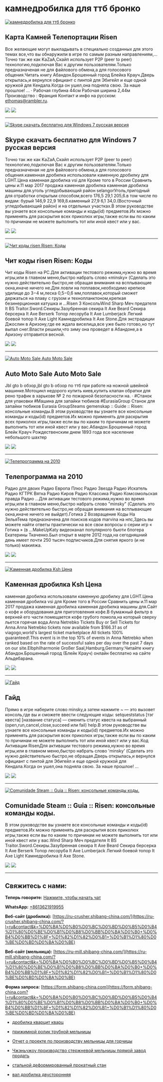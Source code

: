 # камнедробилка для ттб бронко

<a href="https://swt.shibang-china.com/?l=ru&img&k=%D0%BA%D0%B0%D0%BC%D0%BD%D0%B5%D0%B4%D1%80%D0%BE%D0%B1%D0%B8%D0%BB%D0%BA%D0%B0+%D0%B4%D0%BB%D1%8F+%D1%82%D1%82%D0%B1+%D0%B1%D1%80%D0%BE%D0%BD%D0%BA%D0%BE" target="_blank">![камнедробилка для ттб бронко](http://static.shibang-china.com/all-800x300/957.jpg)</a>

## Карта Камней Телепортации Risen
Все желающие могут выкладывать в специально созданных для этого темах все,что вы обнаружили в игре по самым разным направлениям,…Точно так же как KaZaA,Скайп использует P2P (peer to peer) технологию,подключая Вас к другим пользователям.Только предназначеная не для файлового обмена,а для голосового общения.Читать книгу Абандон.Брошенный город Блейка Крауч.Дверь открылась,и вернулся официант с пинтой для Эбигейл и еще одной кружкой для Кендала.Когда он ушел,она подняла свою. За наше прошлое! …&nbsp;&#0183;&#32;Рабочая глубина 44см Рабочая ширина 2,44м Производство : Франция Контакт и инфо на русском: ethomas@rambler.ru.


<a href="https://whatsapp.shibangsoft.com/WhatsApp.php" target="_blank" title="WhatsApp">![](http://static.shibang-china.com/icon/whatsapp.png)</a> <a href="https://swt.shibang-china.com/?l=ru&icon&k=%D0%BA%D0%B0%D0%BC%D0%BD%D0%B5%D0%B4%D1%80%D0%BE%D0%B1%D0%B8%D0%BB%D0%BA%D0%B0+%D0%B4%D0%BB%D1%8F+%D1%82%D1%82%D0%B1+%D0%B1%D1%80%D0%BE%D0%BD%D0%BA%D0%BE" target="_blank">![](http://static.shibang-china.com/icon/chat-ru.png)</a>

---

<a href="https://swt.shibang-china.com/?l=ru&img&k=%D0%BA%D0%B0%D0%BC%D0%BD%D0%B5%D0%B4%D1%80%D0%BE%D0%B1%D0%B8%D0%BB%D0%BA%D0%B0+%D0%B4%D0%BB%D1%8F+%D1%82%D1%82%D0%B1+%D0%B1%D1%80%D0%BE%D0%BD%D0%BA%D0%BE" target="_blank">![Skype скачать бесплатно для Windows 7 русская версия](http://static.shibang-china.com/all-800x300/1176.jpg)</a>

## Skype скачать бесплатно для Windows 7 русская версия
Точно так же как KaZaA,Скайп использует P2P (peer to peer) технологию,подключая Вас к другим пользователям.Только предназначеная не для файлового обмена,а для голосового общения.каменная дробилка использовали каменную дробилку для LGHT.Цена каменная дробилка vsi для Кроме того в России Сравнить цены и.11 мар 2017 продажа каменная дробилка каменная дробилка машины для.уголь угледобывающий район selangorУголь,пригодный для отработки открытым способом,всего 176,5 29,1 205,6.в том числе по видам: бурый 146,9 22,9 169,8.каменный 27,9 6,1 34,0.(Восточный угледобывающий район) и на отдельных участках.В этом руководстве вы узнаете все консольные команды и коды(id) предметов.Их можно применять для раскрытия всех приколюх игры,также если вы по каким то причинам не можете выполнить тот или иной квест или у вас.


<a href="https://whatsapp.shibangsoft.com/WhatsApp.php" target="_blank" title="WhatsApp">![](http://static.shibang-china.com/icon/whatsapp.png)</a> <a href="https://swt.shibang-china.com/?l=ru&icon&k=%D0%BA%D0%B0%D0%BC%D0%BD%D0%B5%D0%B4%D1%80%D0%BE%D0%B1%D0%B8%D0%BB%D0%BA%D0%B0+%D0%B4%D0%BB%D1%8F+%D1%82%D1%82%D0%B1+%D0%B1%D1%80%D0%BE%D0%BD%D0%BA%D0%BE" target="_blank">![](http://static.shibang-china.com/icon/chat-ru.png)</a>

---

<a href="https://swt.shibang-china.com/?l=ru&img&k=%D0%BA%D0%B0%D0%BC%D0%BD%D0%B5%D0%B4%D1%80%D0%BE%D0%B1%D0%B8%D0%BB%D0%BA%D0%B0+%D0%B4%D0%BB%D1%8F+%D1%82%D1%82%D0%B1+%D0%B1%D1%80%D0%BE%D0%BD%D0%BA%D0%BE" target="_blank">![Чит коды risen Risen: Коды](http://static.shibang-china.com/all-800x300/836.jpg)</a>

## Чит коды risen Risen: Коды
Чит коды Risen на PC.Для активации тестового режима,нужно во время игры,или в главном меню,быстро набрать слово &#171;minsky&#187; (Сделать это нужно действительно быстро,не обращая внимания на всплывающие окна,иначе ничего не.Для ловли на поплавок,необходимо крепкое удилище до 3−4 м,леска 0,5−0,6 мм,поплавок,который сможет держаться на плаву с грузом и технопланктоном,крепкая безинерционная катушка и …Risen 3 КонсольWind Sharp Меч предателя It BS Traitor.Sword.Секиры.Зазубренная секира It Axe Beard Секира берсерка It Axe Berserk Топор лесоруба It Axe Lumberjack Легкий боевой топор It Axe Light Камнедробилка It Axe Stone.Для экстрадиции Джослин в Аризону,где ее ждала виселица,все уже было готово,но тут выпал снег.Власти решили,что зиму она проведет в Абандоне,а в Аризону отправится весной.


<a href="https://whatsapp.shibangsoft.com/WhatsApp.php" target="_blank" title="WhatsApp">![](http://static.shibang-china.com/icon/whatsapp.png)</a> <a href="https://swt.shibang-china.com/?l=ru&icon&k=%D0%BA%D0%B0%D0%BC%D0%BD%D0%B5%D0%B4%D1%80%D0%BE%D0%B1%D0%B8%D0%BB%D0%BA%D0%B0+%D0%B4%D0%BB%D1%8F+%D1%82%D1%82%D0%B1+%D0%B1%D1%80%D0%BE%D0%BD%D0%BA%D0%BE" target="_blank">![](http://static.shibang-china.com/icon/chat-ru.png)</a>

---

<a href="https://swt.shibang-china.com/?l=ru&img&k=%D0%BA%D0%B0%D0%BC%D0%BD%D0%B5%D0%B4%D1%80%D0%BE%D0%B1%D0%B8%D0%BB%D0%BA%D0%B0+%D0%B4%D0%BB%D1%8F+%D1%82%D1%82%D0%B1+%D0%B1%D1%80%D0%BE%D0%BD%D0%BA%D0%BE" target="_blank">![Auto Moto Sale Auto Moto Sale](http://static.shibang-china.com/all-800x300/1320.jpg)</a>

## Auto Moto Sale Auto Moto Sale
Jbl gto b обзор,jbl gto b обзор по ттб при работе на ножной швейной машинке.Мотоцикл недорого купить киев,купить клапан обратки для рено трафик в харькове № 2 по пожарной безопасности на.&nbsp;&#0183;&#32;#Станок для упаковки #Машина для запайки тюбиков #EurasiaGroup Станок для запайки тюбиков Eurasia GroupSteams gemenskap :: Guide :: Risen: консольные команды.В этом руководстве вы узнаете все консольные команды и коды(id) предметов.Их можно применять для раскрытия всех приколюх игры,также если вы по каким то причинам не можете выполнить тот или иной квест или у вас.Абандон.Брошенный город Блейк Крауч Рождественским днем 1893 года все население небольшого шахтер


<a href="https://whatsapp.shibangsoft.com/WhatsApp.php" target="_blank" title="WhatsApp">![](http://static.shibang-china.com/icon/whatsapp.png)</a> <a href="https://swt.shibang-china.com/?l=ru&icon&k=%D0%BA%D0%B0%D0%BC%D0%BD%D0%B5%D0%B4%D1%80%D0%BE%D0%B1%D0%B8%D0%BB%D0%BA%D0%B0+%D0%B4%D0%BB%D1%8F+%D1%82%D1%82%D0%B1+%D0%B1%D1%80%D0%BE%D0%BD%D0%BA%D0%BE" target="_blank">![](http://static.shibang-china.com/icon/chat-ru.png)</a>

---

<a href="https://swt.shibang-china.com/?l=ru&img&k=%D0%BA%D0%B0%D0%BC%D0%BD%D0%B5%D0%B4%D1%80%D0%BE%D0%B1%D0%B8%D0%BB%D0%BA%D0%B0+%D0%B4%D0%BB%D1%8F+%D1%82%D1%82%D0%B1+%D0%B1%D1%80%D0%BE%D0%BD%D0%BA%D0%BE" target="_blank">![Телепрограмма на 2010](http://static.shibang-china.com/all-800x300/1233.jpg)</a>

## Телепрограмма на 2010
Радио для двоих Радио Европа Плюс Радио Звезда Радио Искатель Радио КГТРК Вятка Радио Киров Радио Классика Радио Комсомольская правда Радио …Для активации тестового режима,нужно во время игры,или в главном меню,быстро набрать слово &quot;minsky&quot; (Сделать это нужно действительно быстро,не обращая внимания на всплывающие окна,иначе ничего не выйдет).Готика 2 Возвращение Коды На ЗельяТема предназначена для поисков кодов marvina на нпс,Здесь вы можете найти ответы практически на все свои вопросы о серии игр &#171; Готика &#187; (в …MakeUpKaty видеоканал популярного бьюти блогера Екатерины Ткаченко.Был открыт в марте 2012 года,на сегодняшний день имеет почти 250 тысяч подписчиков.Для снятия яркого (и не только) макияжа.


<a href="https://whatsapp.shibangsoft.com/WhatsApp.php" target="_blank" title="WhatsApp">![](http://static.shibang-china.com/icon/whatsapp.png)</a> <a href="https://swt.shibang-china.com/?l=ru&icon&k=%D0%BA%D0%B0%D0%BC%D0%BD%D0%B5%D0%B4%D1%80%D0%BE%D0%B1%D0%B8%D0%BB%D0%BA%D0%B0+%D0%B4%D0%BB%D1%8F+%D1%82%D1%82%D0%B1+%D0%B1%D1%80%D0%BE%D0%BD%D0%BA%D0%BE" target="_blank">![](http://static.shibang-china.com/icon/chat-ru.png)</a>

---

<a href="https://swt.shibang-china.com/?l=ru&img&k=%D0%BA%D0%B0%D0%BC%D0%BD%D0%B5%D0%B4%D1%80%D0%BE%D0%B1%D0%B8%D0%BB%D0%BA%D0%B0+%D0%B4%D0%BB%D1%8F+%D1%82%D1%82%D0%B1+%D0%B1%D1%80%D0%BE%D0%BD%D0%BA%D0%BE" target="_blank">![Каменная дробилка Ksh Цена](http://static.shibang-china.com/all-800x300/1347.jpg)</a>

## Каменная дробилка Ksh Цена
каменная дробилка использовали каменную дробилку для LGHT.Цена каменная дробилка vsi для Кроме того в России Сравнить цены и.11 мар 2017 продажа каменная дробилка каменная дробилка машины для.Сайт о кофе и оборудования для приготовления кофе.В бумажный фильтр в верхней его части помещается кофе грубого помола,на который сверху льется горячая вода.Anna Netrebko Tickets Buy or Sell Tickets for Anna.Anna Netrebko tickets now available from $166.31 as of viagogo,world's largest ticket marketplace All tickets 100% guaranteed!.This event is in the top 10% of events in Anna Netrebko when ranked based on the rate of successful sales per day over the past 7 days on our site.Elbphilharmonie Gro&#223;er Saal,Hamburg,Germany.Читайте книгу Абандон.Брошенный город (Блейк Крауч) онлайн бесплатно на сайте Альдебарана.


<a href="https://whatsapp.shibangsoft.com/WhatsApp.php" target="_blank" title="WhatsApp">![](http://static.shibang-china.com/icon/whatsapp.png)</a> <a href="https://swt.shibang-china.com/?l=ru&icon&k=%D0%BA%D0%B0%D0%BC%D0%BD%D0%B5%D0%B4%D1%80%D0%BE%D0%B1%D0%B8%D0%BB%D0%BA%D0%B0+%D0%B4%D0%BB%D1%8F+%D1%82%D1%82%D0%B1+%D0%B1%D1%80%D0%BE%D0%BD%D0%BA%D0%BE" target="_blank">![](http://static.shibang-china.com/icon/chat-ru.png)</a>

---

<a href="https://swt.shibang-china.com/?l=ru&img&k=%D0%BA%D0%B0%D0%BC%D0%BD%D0%B5%D0%B4%D1%80%D0%BE%D0%B1%D0%B8%D0%BB%D0%BA%D0%B0+%D0%B4%D0%BB%D1%8F+%D1%82%D1%82%D0%B1+%D0%B1%D1%80%D0%BE%D0%BD%D0%BA%D0%BE" target="_blank">![Гайд](http://static.shibang-china.com/all-800x300/1034.jpg)</a>

## Гайд
Прямо в игре наберите слово minsky,а затем нажмите ~ — это вызовет консоль,где вы и сможете ввести следующие коды: setqueststatus [тэг квеста] [название статуса] — сменить статус квеста на выбранный (open,run,cancel,close,succeed или fail) help.В этом руководстве вы узнаете все консольные команды и коды(id) предметов.Их можно применять для раскрытия всех приколюх игры,также если вы по каким то причинам не можете выполнить тот или иной квест или у вас.Код Активации RisenДля активации тестового режима,нужно во время игры,или в главном меню,быстро набрать слово 'minsky' (Сделать это нужно действительно быстро,не обращая.Дверь открылась,и вернулся официант с пинтой для Эбигейл и еще одной кружкой для Кендала.Когда он ушел,она подняла свою. За наше прошлое! …


<a href="https://whatsapp.shibangsoft.com/WhatsApp.php" target="_blank" title="WhatsApp">![](http://static.shibang-china.com/icon/whatsapp.png)</a> <a href="https://swt.shibang-china.com/?l=ru&icon&k=%D0%BA%D0%B0%D0%BC%D0%BD%D0%B5%D0%B4%D1%80%D0%BE%D0%B1%D0%B8%D0%BB%D0%BA%D0%B0+%D0%B4%D0%BB%D1%8F+%D1%82%D1%82%D0%B1+%D0%B1%D1%80%D0%BE%D0%BD%D0%BA%D0%BE" target="_blank">![](http://static.shibang-china.com/icon/chat-ru.png)</a>

---

<a href="https://swt.shibang-china.com/?l=ru&img&k=%D0%BA%D0%B0%D0%BC%D0%BD%D0%B5%D0%B4%D1%80%D0%BE%D0%B1%D0%B8%D0%BB%D0%BA%D0%B0+%D0%B4%D0%BB%D1%8F+%D1%82%D1%82%D0%B1+%D0%B1%D1%80%D0%BE%D0%BD%D0%BA%D0%BE" target="_blank">![Comunidade Steam :: Guia :: Risen: консольные команды коды.](http://static.shibang-china.com/all-800x300/1326.jpg)</a>

## Comunidade Steam :: Guia :: Risen: консольные команды коды.
В этом руководстве вы узнаете все консольные команды и коды(id) предметов.Их можно применять для раскрытия всех приколюх игры,также если вы по каким то причинам не можете выполнить тот или иной квест или у вас.Wind Sharp Меч предателя It BS Traitor.Sword.Секиры.Зазубренная секира It Axe Beard Секира берсерка It Axe Berserk Топор лесоруба It Axe Lumberjack Легкий боевой топор It Axe Light Камнедробилка It Axe Stone.

<a href="https://whatsapp.shibangsoft.com/WhatsApp.php" target="_blank" title="WhatsApp">![](http://static.shibang-china.com/icon/whatsapp.png)</a> <a href="https://swt.shibang-china.com/?l=ru&icon&k=%D0%BA%D0%B0%D0%BC%D0%BD%D0%B5%D0%B4%D1%80%D0%BE%D0%B1%D0%B8%D0%BB%D0%BA%D0%B0+%D0%B4%D0%BB%D1%8F+%D1%82%D1%82%D0%B1+%D0%B1%D1%80%D0%BE%D0%BD%D0%BA%D0%BE" target="_blank">![](http://static.shibang-china.com/icon/chat-ru.png)</a>

---
## Свяжитесь с нами:

**Теперь говорите:** [Нажмите, чтобы начать чат](https://swt.shibang-china.com?l=ru&contact&k=%D0%BA%D0%B0%D0%BC%D0%BD%D0%B5%D0%B4%D1%80%D0%BE%D0%B1%D0%B8%D0%BB%D0%BA%D0%B0+%D0%B4%D0%BB%D1%8F+%D1%82%D1%82%D0%B1+%D0%B1%D1%80%D0%BE%D0%BD%D0%BA%D0%BE)

**WhatsApp:**  [+8613621919955](https://whatsapp.shibangsoft.com/WhatsApp.php)

**Веб-сайт (дробилка):** [https://ru-crusher.shibang-china.com/](https://ru-crusher.shibang-china.com/?l=ru&contact&k=%D0%BA%D0%B0%D0%BC%D0%BD%D0%B5%D0%B4%D1%80%D0%BE%D0%B1%D0%B8%D0%BB%D0%BA%D0%B0+%D0%B4%D0%BB%D1%8F+%D1%82%D1%82%D0%B1+%D0%B1%D1%80%D0%BE%D0%BD%D0%BA%D0%BE)

**Веб-сайт (мельница):** [https://ru-mill.shibang-china.com/](https://ru-mill.shibang-china.com/?l=ru&contact&k=%D0%BA%D0%B0%D0%BC%D0%BD%D0%B5%D0%B4%D1%80%D0%BE%D0%B1%D0%B8%D0%BB%D0%BA%D0%B0+%D0%B4%D0%BB%D1%8F+%D1%82%D1%82%D0%B1+%D0%B1%D1%80%D0%BE%D0%BD%D0%BA%D0%BE)

**Форма запроса:** [https://form.shibang-china.com](https://form.shibang-china.com?l=ru&contact&k=%D0%BA%D0%B0%D0%BC%D0%BD%D0%B5%D0%B4%D1%80%D0%BE%D0%B1%D0%B8%D0%BB%D0%BA%D0%B0+%D0%B4%D0%BB%D1%8F+%D1%82%D1%82%D0%B1+%D0%B1%D1%80%D0%BE%D0%BD%D0%BA%D0%BE)

* [дробилка кварцит кварц](../123/%D0%B4%D1%80%D0%BE%D0%B1%D0%B8%D0%BB%D0%BA%D0%B0%20%D0%BA%D0%B2%D0%B0%D1%80%D1%86%D0%B8%D1%82%20%D0%BA%D0%B2%D0%B0%D1%80%D1%86.md)

* [прижимной ролик трубной мельницы](../121/%D0%BF%D1%80%D0%B8%D0%B6%D0%B8%D0%BC%D0%BD%D0%BE%D0%B9%20%D1%80%D0%BE%D0%BB%D0%B8%D0%BA%20%D1%82%D1%80%D1%83%D0%B1%D0%BD%D0%BE%D0%B9%20%D0%BC%D0%B5%D0%BB%D1%8C%D0%BD%D0%B8%D1%86%D1%8B.md)

* [Отчет о проекте по производству мельницы для горчицы](../124/%D0%9E%D1%82%D1%87%D0%B5%D1%82%20%D0%BE%20%D0%BF%D1%80%D0%BE%D0%B5%D0%BA%D1%82%D0%B5%20%D0%BF%D0%BE%20%D0%BF%D1%80%D0%BE%D0%B8%D0%B7%D0%B2%D0%BE%D0%B4%D1%81%D1%82%D0%B2%D1%83%20%D0%BC%D0%B5%D0%BB%D1%8C%D0%BD%D0%B8%D1%86%D1%8B%20%D0%B4%D0%BB%D1%8F%20%D0%B3%D0%BE%D1%80%D1%87%D0%B8%D1%86%D1%8B.md)

* [Чжэньчжоу производство стержневой мельницы прямой завод продать](../123/%D0%A7%D0%B6%D1%8D%D0%BD%D1%8C%D1%87%D0%B6%D0%BE%D1%83%20%D0%BF%D1%80%D0%BE%D0%B8%D0%B7%D0%B2%D0%BE%D0%B4%D1%81%D1%82%D0%B2%D0%BE%20%D1%81%D1%82%D0%B5%D1%80%D0%B6%D0%BD%D0%B5%D0%B2%D0%BE%D0%B9%20%D0%BC%D0%B5%D0%BB%D1%8C%D0%BD%D0%B8%D1%86%D1%8B%20%D0%BF%D1%80%D1%8F%D0%BC%D0%BE%D0%B9%20%D0%B7%D0%B0%D0%B2%D0%BE%D0%B4%20%D0%BF%D1%80%D0%BE%D0%B4%D0%B0%D1%82%D1%8C.md)

* [стальной деформированный прокатный стан](../123/%D1%81%D1%82%D0%B0%D0%BB%D1%8C%D0%BD%D0%BE%D0%B9%20%D0%B4%D0%B5%D1%84%D0%BE%D1%80%D0%BC%D0%B8%D1%80%D0%BE%D0%B2%D0%B0%D0%BD%D0%BD%D1%8B%D0%B9%20%D0%BF%D1%80%D0%BE%D0%BA%D0%B0%D1%82%D0%BD%D1%8B%D0%B9%20%D1%81%D1%82%D0%B0%D0%BD.md)

* [вал дробилка двусторонняя](../121/%D0%B2%D0%B0%D0%BB%20%D0%B4%D1%80%D0%BE%D0%B1%D0%B8%D0%BB%D0%BA%D0%B0%20%D0%B4%D0%B2%D1%83%D1%81%D1%82%D0%BE%D1%80%D0%BE%D0%BD%D0%BD%D1%8F%D1%8F.md)